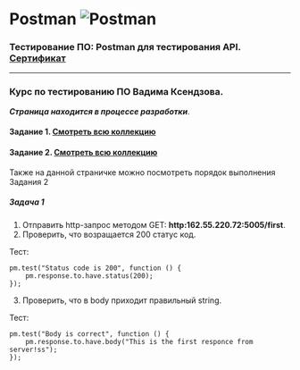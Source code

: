 # Postman ![Postman](https://img.shields.io/badge/-Postman-103606?style=for-the-badge&logo=Postman)

### Тестирование ПО: Postman для тестирования API. [Сертификат](https://stepik.org/cert/1936752)
------
### Курс по тестированию ПО Вадима Ксендзова.
***Страница находится в процессе разработки***.
#### Задание 1. [Смотреть всю коллекцию](https://github.com/NatashaSmolyak/Postman/blob/main/Home_Work-1_Nata_Smolyak.postman_collection.json)
#### Задание 2. [Смотреть всю коллекцию](https://github.com/NatashaSmolyak/Postman/blob/main/Home_Work-2_Nata_Smolyak.postman_collection.json)
Также на данной страничке можно посмотреть порядок выполнения Задания 2 

##### Задача 1
1. Отправить http-запрос методом GET: **http:162.55.220.72:5005/first**.
2. Проверить, что возращается 200 статус код.

Тест:
```
pm.test("Status code is 200", function () {
    pm.response.to.have.status(200);
});
```
3. Проверить, что в body приходит правильный string.

Тест: 
```
pm.test("Body is correct", function () {
    pm.response.to.have.body("This is the first responce from server!ss");
});
```




